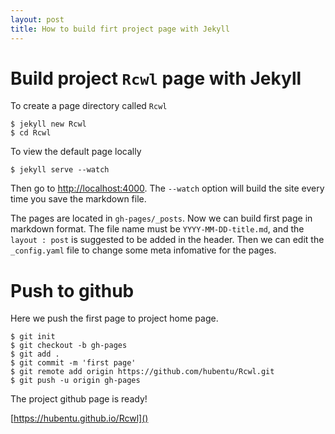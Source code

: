 ```yaml
---
layout: post
title: How to build firt project page with Jekyll
---
```


# Build project `Rcwl` page with Jekyll

To create a page directory called `Rcwl`

```
$ jekyll new Rcwl
$ cd Rcwl
```

To view the default page locally

```
$ jekyll serve --watch
```

Then go to [http://localhost:4000](http://localhost:4000). The `--watch` option will build the site every time you save the markdown file.

The pages are located in `gh-pages/_posts`. Now we can build first page in markdown format. The file name must be `YYYY-MM-DD-title.md`, and the `layout : post` is suggested to be added in the header. Then we can edit the `_config.yaml` file to change some meta infomative for the pages.

# Push to github
Here we push the first page to project home page.

```
$ git init
$ git checkout -b gh-pages
$ git add .
$ git commit -m 'first page'
$ git remote add origin https://github.com/hubentu/Rcwl.git
$ git push -u origin gh-pages
```

The project github page is ready! 

[https://hubentu.github.io/Rcwl]()
